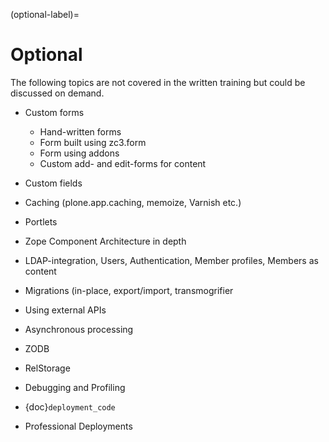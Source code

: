(optional-label)=

# Optional

The following topics are not covered in the written training but could be discussed on demand.

- Custom forms

  - Hand-written forms
  - Form built using zc3.form
  - Form using addons
  - Custom add- and edit-forms for content

- Custom fields

- Caching (plone.app.caching, memoize, Varnish etc.)

- Portlets

- Zope Component Architecture in depth

- LDAP-integration, Users, Authentication, Member profiles, Members as content

- Migrations (in-place, export/import, transmogrifier

- Using external APIs

- Asynchronous processing

- ZODB

- RelStorage

- Debugging and Profiling

- {doc}`deployment_code`

- Professional Deployments
